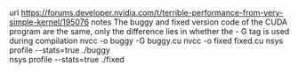 url
https://forums.developer.nvidia.com/t/terrible-performance-from-very-simple-kernel/195076
notes
The buggy and fixed version code of the CUDA program are the same, only the difference lies in whether the - G tag is used during compilation
nvcc -o buggy -G buggy.cu
nvcc -o fixed fixed.cu
nsys profile --stats=true ./buggy  
nsys profile --stats=true ./fixed
